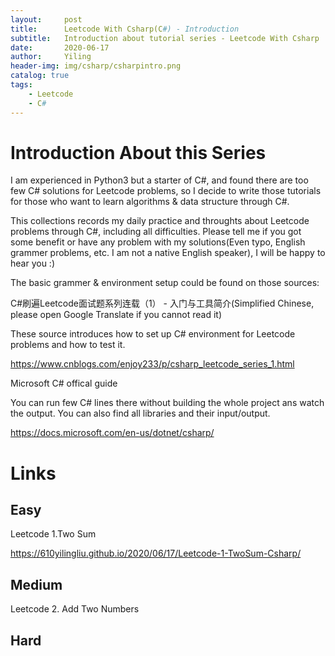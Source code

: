 ```yaml
---
layout:     post
title:      Leetcode With Csharp(C#) - Introduction
subtitle:   Introduction about tutorial series - Leetcode With Csharp
date:       2020-06-17
author:     Yiling
header-img: img/csharp/csharpintro.png
catalog: true
tags:
    - Leetcode
    - C#
---
```

# Introduction About this Series

I am experienced in Python3 but a starter of C#, and found there are too few C# solutions for Leetcode problems, so I decide to write those tutorials for those who want to learn algorithms & data structure through C#.

This collections records my daily practice and throughts about Leetcode problems through C#, including all difficulties. Please tell me if you got some benefit or have any problem with my solutions(Even typo, English grammer problems, etc. I am not a native English speaker), I will be happy to hear you :)

The basic grammer & environment setup could be found on those sources:

C#刷遍Leetcode面试题系列连载（1） - 入门与工具简介(Simplified Chinese, please open Google Translate if you cannot read it)

These source introduces how to set up C# environment for Leetcode problems and how to test it.

https://www.cnblogs.com/enjoy233/p/csharp_leetcode_series_1.html

Microsoft C# offical guide

You can run few C# lines there without building the whole project ans watch the output. You can also find all libraries and their input/output.

https://docs.microsoft.com/en-us/dotnet/csharp/

# Links

## Easy

Leetcode 1.Two Sum

https://610yilingliu.github.io/2020/06/17/Leetcode-1-TwoSum-Csharp/


## Medium

Leetcode 2. Add Two Numbers


## Hard
